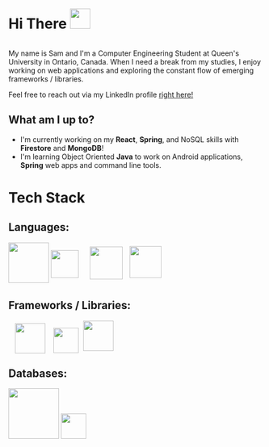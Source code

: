 <div id="header" style="overflow:auto;">
    <h1> Hi There <img src="https://c.tenor.com/nebZyl8oN7IAAAAi/wave-hello.gif" width="40" />  </h1> 
    
</div>

<p>My name is Sam and I'm a Computer Engineering Student at Queen's University in Ontario, Canada. When I need a break from my studies, I enjoy working on web applications and exploring the constant flow of emerging frameworks / libraries. 

Feel free to reach out via my LinkedIn profile [right here!](https://www.linkedin.com/in/samuelemardthibault/)
</p>


## What am I up to?
- I'm currently working on my **React**, **Spring**, and NoSQL skills with **Firestore** and **MongoDB**!
- I'm learning Object Oriented **Java** to work on Android applications, **Spring** web apps and command line tools.


# Tech Stack

## Languages:

<div id="languages">
<img id="java" src="https://brandslogos.com/wp-content/uploads/images/large/java-logo-1.png" width="80">
<img id="cpp" style="position:relative;top:-10px;" src="https://upload.wikimedia.org/wikipedia/commons/thumb/1/18/ISO_C%2B%2B_Logo.svg/306px-ISO_C%2B%2B_Logo.svg.png" width="55">
<img id="python" style="position:relative;top:-7px;right:-18px;" src="https://brandslogos.com/wp-content/uploads/images/large/python-logo.png" width="65px">
<img id="js" style="position:relative;top:-10px;right:-28px;" src="https://upload.wikimedia.org/wikipedia/commons/6/6a/JavaScript-logo.png" width="63px">

</div>

## Frameworks / Libraries:

<div id="frameworks">
<img id="springboot" style="position:relative;right:-13px;top:5px;" src="https://dz2cdn1.dzone.com/storage/temp/12434118-spring-boot-logo.png" width="60px">
<img id="flask" style="position:relative;right:-25px;top:4px;" src="https://www.seekpng.com/png/detail/875-8753366_flask-framework-logo-svg.png" width="50px">
<img id="react" style="position:relative;right:-30px;" src="https://upload.wikimedia.org/wikipedia/commons/thumb/a/a7/React-icon.svg/2300px-React-icon.svg.png" width="60px">
</div>


## Databases:

<div id="db">
    <img id="mongo" style="position:relative;" src="https://api.civo.com/k3s-marketplace/mongodb.png" width="100"/>     
    <img id="firebase"  style="position:relative;" src="https://firebase.google.com/downloads/brand-guidelines/PNG/logo-vertical.png" width="50"/>
<div>

